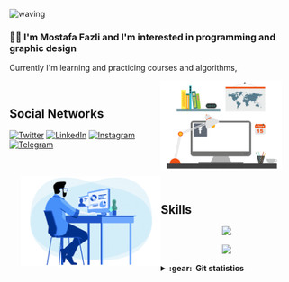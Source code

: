 ![waving](https://capsule-render.vercel.app/api?type=waving&height=200&text=MosFazli%20&fontAlignY=40&color=gradient)
 

### :man_technologist: I'm Mostafa Fazli and I'm interested in programming and graphic design
Currently I'm learning and practicing courses and algorithms,

<img align='right' height='160' style="margin-right:20px" src='assets/zeig-infotech-seo-gif.gif' alt='Social Networks'>

<br>
<h2>Social Networks</h2>

[![Twitter][1.2]][1] [![LinkedIn][2.2]][2] [![Instagram][3.2]][3] [![Telegram][4.2]][4]

[1.2]: https://s4.uupload.ir/files/twitter_prkb.png
[2.2]: https://s4.uupload.ir/files/linkedin_amwn.png
[3.2]: https://s4.uupload.ir/files/instagram_6djz.png
[4.2]: https://s4.uupload.ir/files/telegram_q47u.png

[1]: https://twitter.com/MosFazli
[2]: https://www.linkedin.com/in/mosfazli/
[3]: https://www.instagram.com/mosfazli
[4]: http://telegram.me/MosFazli


<br>
<br>

<img align='left' height='160' style="margin-left:20px" src='assets/programmer.gif' alt='Skills'>

<br>
<h2>Skills</h2>

<p align="center">
  <a href="https://skillicons.dev">
    <img src="https://skillicons.dev/icons?i=git,vscode,react,html,css,js,ts,bootstrap,androidstudio,arduino,bash,linux" />
  </a>
</p>
<p align="center">
  <a href="https://skillicons.dev">
    <img src="https://skillicons.dev/icons?i=python,django,mysql,sqlite,c,cpp,java,github,wordpress,ae,ps,pr" />
  </a>
</p>

<details close="true">
  <summary><b>:gear: &nbsp;Git statistics</b></summary>
  <img height="150px" src="https://github-readme-stats.vercel.app/api?username=MosFazli&show_icons=true&theme=highcontrast" />
  <img height="150px" src="https://github-readme-stats.vercel.app/api/top-langs/?username=MosFazli&hide=html&layout=compact&theme=highcontrast" />
 
 ![](./profile-3d-contrib/profile-night-rainbow.svg)
 
 </details>
